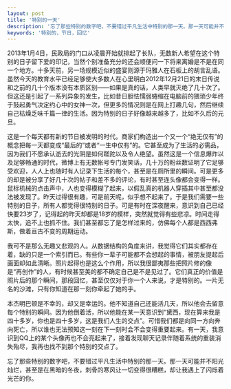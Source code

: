 ```yaml
---
layout: post
title: '特别的一天'
description: '忘了那些特别的数字吧，不要错过平凡生活中特别的那一天。那一天可能并不阳光灿烂，甚至是在黑暗的冬夜，刺骨的寒风让一切变得很糟糕，却让我遇上了闪烁着光芒的你。'
keywords: '特别的，节日，回忆'
---
```


2013年1月4日，民政局的门口从凌晨开始就排起了长队，无数新人希望在这个特别的日子留下爱的印记，当然个别准备充分的还会顺便问一下将来离婚是不是在同一个地方。十多天前，另一场规模近似的盛宴则源于玛雅人在石板上的胡言乱语。虽然今天的教育水平已经足够使大多数人在心里明白2012年12月21日的末日传说和之前的几十个版本没有本质区别——如果是真的话，人类早就灭绝了几十次了。但这还是引起了一系列异象的发生，比如昔日胆怯懦弱蜷缩在电脑前的猥琐少年终于鼓起勇气决定约心中的女神一次，但更多的情况则是在网上打趣几句，然后继续自己枯燥乏味千篇一律的生活。因为特别的日子好像越来越多了，比如不久后的元旦。

这是一个每天都有新的节日被发明的时代。商家们构造出一个又一个“绝无仅有”的概念把每一天都变成“最后的”或者“一生中仅有”的。它甚至成为了生活的必需品，因为我们不愿承认逝去的光阴是如何蹉跎以及令人绝望。虽然这是一个信息爆炸以及足够畅通的时代，微博上有无数帐号专门发笑话，几十万的粉丝数证明了它足够受欢迎，人人上也随时有人记录下生活的每个，甚至是在厕所里的瞬间。可是更多的却是被分享了好几十次的帖子和差不多的评论，有时甚至连头像都会变得一样。鼠标机械的点击声中，人也变得模糊了起来，以假乱真的机器人穿插其中甚至都没法被发现了。昨天过得很有趣，可是前天呢，似乎想不起来了。于是我们需要一些特别的日子，所有人都觉得很特别的日子。可是有时在深夜醒来，意识到自己已经快要23岁了，记得起的昨天却都是18岁的模样，突然就觉得有些悲凉。时间走得太快，追不上也抓不住。我们甚至都忘了是怎样过来的，仿佛每个人都是西西弗斯，做着亘古不变的周期运动。

我可不是那么无趣又悲观的人。从数据结构的角度来讲，我觉得它们其实都存在着，缺的只是一个索引而已。有些你一辈子可能都不会想起的事情，被朋友提起后画面却如此清晰。照片起得也是这么个作用，所以我很鄙夷那些把照片修的像是“再创作”的人，有时候甚至美的都不确定自己是不是见过了。它们真正的价值是照片后的那个瞬间，那段回忆，甚至仅仅对于你一个人来说，才是特别的。一片无名的沙滩，只有你知道在那一刻你牵起了她的手。

本杰明巴顿是不幸的，却又是幸运的。他不知道自己还能活几天，所以他会去留意每个特别的瞬间。因为他倒着活，所以他能在某一天意识到“黛西，现在算来我是四十多岁，你也是四十多岁，这是我们人生的交点”。可惜我们都是向同一方向奔向死亡，所以谁也无法预知这一刻在下一刻时会不会变得重要起来。有一天，我意识到QQ上的某个头像再也不会亮起来了，接着发现聊天记录伴随着系统的重装消失殆尽，我再也找不到那个特别的交点了。

忘了那些特别的数字吧，不要错过平凡生活中特别的那一天。那一天可能并不阳光灿烂，甚至是在黑暗的冬夜，刺骨的寒风让一切变得很糟糕，却让我遇上了闪烁着光芒的你。